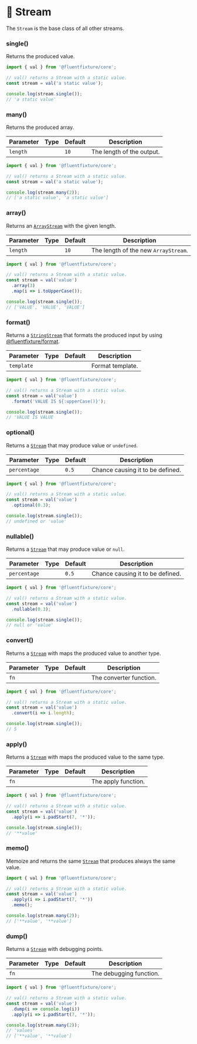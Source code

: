 # 🧡 Stream

The `Stream` is the base class of all other streams.

### single()

Returns the produced value.

```typescript
import { val } from '@fluentfixture/core';

// val() returns a Stream with a static value.
const stream = val('a static value');

console.log(stream.single());
// 'a static value'
```

### many()

Returns the produced array.

<table><thead><tr><th>Parameter</th><th data-type="select">Type</th><th>Default</th><th>Description</th></tr></thead><tbody><tr><td><code>length</code></td><td></td><td><code>10</code></td><td>The length of the output.</td></tr></tbody></table>

```typescript
import { val } from '@fluentfixture/core';

// val() returns a Stream with a static value.
const stream = val('a static value');

console.log(stream.many(2));
// ['a static value', 'a static value']
```

### array()

Returns an [`ArrayStream`](array-stream.md) with the given length.

<table><thead><tr><th>Parameter</th><th data-type="select">Type</th><th>Default</th><th>Description</th></tr></thead><tbody><tr><td><code>length</code></td><td></td><td><code>10</code></td><td>The length of the new <code>ArrayStream</code>.</td></tr></tbody></table>

```typescript
import { val } from '@fluentfixture/core';

// val() returns a Stream with a static value.
const stream = val('value')
  .array(3)
  .map(i => i.toUpperCase());

console.log(stream.single());
// ['VALUE', 'VALUE', 'VALUE']
```

### format()

Returns a [`StringStream`](string-stream.md) that formats the produced input by using [@fluentfixture/format](../../fluentfixture-format/).

<table><thead><tr><th>Parameter</th><th data-type="select">Type</th><th>Default</th><th>Description</th></tr></thead><tbody><tr><td><code>template</code></td><td></td><td></td><td>Format template.</td></tr></tbody></table>

```typescript
import { val } from '@fluentfixture/core';

// val() returns a Stream with a static value.
const stream = val('value')
  .format('VALUE IS ${:upperCase()}');

console.log(stream.single());
// 'VALUE IS VALUE
```

### optional()

Returns a [`Stream`](stream.md) that may produce value or `undefined`.

<table><thead><tr><th>Parameter</th><th data-type="select">Type</th><th>Default</th><th>Description</th></tr></thead><tbody><tr><td><code>percentage</code></td><td></td><td><code>0.5</code></td><td>Chance causing it to be defined.</td></tr></tbody></table>

```typescript
import { val } from '@fluentfixture/core';

// val() returns a Stream with a static value.
const stream = val('value')
  .optional(0.3);

console.log(stream.single());
// undefined or 'value'
```

### nullable()

Returns a [`Stream`](stream.md) that may produce value or `null`.

<table><thead><tr><th>Parameter</th><th data-type="select">Type</th><th>Default</th><th>Description</th></tr></thead><tbody><tr><td><code>percentage</code></td><td></td><td><code>0.5</code></td><td>Chance causing it to be defined.</td></tr></tbody></table>

```typescript
import { val } from '@fluentfixture/core';

// val() returns a Stream with a static value.
const stream = val('value')
  .nullable(0.3);

console.log(stream.single());
// null or 'value'
```

### convert()

Returns a [`Stream`](stream.md) with maps the produced value to another type.

<table><thead><tr><th>Parameter</th><th data-type="select">Type</th><th>Default</th><th>Description</th></tr></thead><tbody><tr><td><code>fn</code></td><td></td><td></td><td>The converter function.</td></tr></tbody></table>

```typescript
import { val } from '@fluentfixture/core';

// val() returns a Stream with a static value.
const stream = val('value')
  .convert(i => i.length);

console.log(stream.single());
// 5
```

### apply()

Returns a [`Stream`](stream.md) with maps the produced value to the same type.

<table><thead><tr><th>Parameter</th><th data-type="select">Type</th><th>Default</th><th>Description</th></tr></thead><tbody><tr><td><code>fn</code></td><td></td><td></td><td>The apply function.</td></tr></tbody></table>

```typescript
import { val } from '@fluentfixture/core';

// val() returns a Stream with a static value.
const stream = val('value')
  .apply(i => i.padStart(7, '*'));

console.log(stream.single());
// '**value'
```

### memo()

Memoize and returns the same [`Stream`](stream.md) that produces always the same value.

```typescript
import { val } from '@fluentfixture/core';

// val() returns a Stream with a static value.
const stream = val('value')
  .apply(i => i.padStart(7, '*'))
  .memo();

console.log(stream.many(2));
// ['**value', '**value']
```

### dump()

Returns a [`Stream`](stream.md) with debugging points.

<table><thead><tr><th>Parameter</th><th data-type="select">Type</th><th>Default</th><th>Description</th></tr></thead><tbody><tr><td><code>fn</code></td><td></td><td></td><td>The debugging function.</td></tr></tbody></table>

```typescript
import { val } from '@fluentfixture/core';

// val() returns a Stream with a static value.
const stream = val('value')
  .dump(i => console.log(i))
  .apply(i => i.padStart(7, '*'));

console.log(stream.many(2));
// 'values'
// ['**value', '**value']
```
